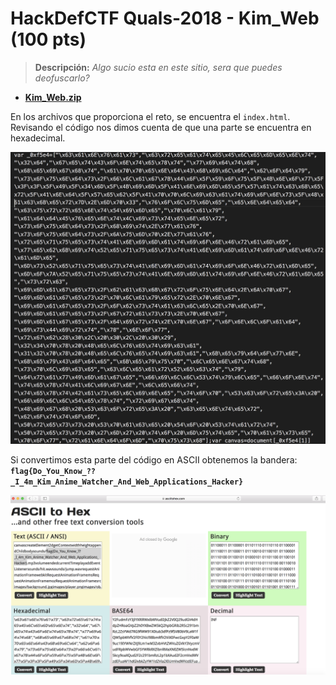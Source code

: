 # HackDefCTF Quals-2018 - Kim_Web (100 pts)

> **Descripción:** *Algo sucio esta en este sitio, sera que puedes deofuscarlo?*

* [**Kim_Web.zip**](./Kim-Web.zip)

En los archivos que proporciona el reto, se encuentra el `index.html`. Revisando el código nos dimos cuenta de que una parte se encuentra en hexadecimal.

<p align="center">
  <img src="./img/code.png">
</p>

Si convertimos esta parte del código en ASCII obtenemos la bandera: **`flag{Do_You_Know_??_I_4m_Kim_Anime_Watcher_And_Web_Applications_Hacker}`**

<p align="center">
  <img src="./img/flag.png">
</p>
